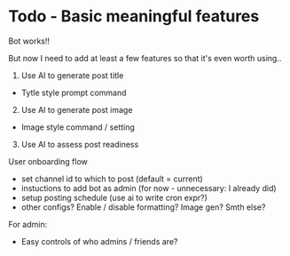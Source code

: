 # Todo - Basic meaningful features

Bot works!!

But now I need to add at least a few features so that it's even worth using.. 

1) Use AI to generate post title
- Tytle style prompt command
2) Use AI to generate post image
- Image style command / setting
3) Use AI to assess post readiness

User onboarding flow
- set channel id to which to post (default = current)
- instuctions to add bot as admin (for now - unnecessary: I already did)
- setup posting schedule (use ai to write cron expr?)
- other configs? Enable / disable formatting? Image gen? Smth else? 

For admin:
- Easy controls of who admins / friends are? 